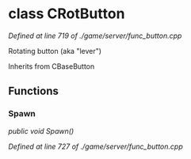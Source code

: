 # class CRotButton

*Defined at line 719 of ./game/server/func_button.cpp*

 Rotating button (aka "lever")



Inherits from CBaseButton



## Functions

### Spawn

*public void Spawn()*

*Defined at line 727 of ./game/server/func_button.cpp*



